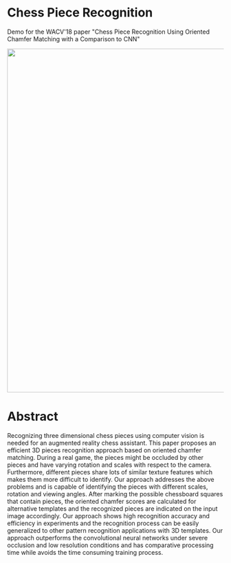 # Chess Piece Recognition
Demo for the WACV'18 paper "Chess Piece Recognition Using Oriented Chamfer Matching with a Comparison to CNN"

<img src='Fig/Motivation.jpg' width=800>

# Abstract
Recognizing three dimensional chess pieces using computer vision is needed for an augmented reality chess assistant. This paper proposes an efficient 3D pieces recognition approach based on oriented chamfer matching. During a real game, the pieces might be occluded by other pieces and have varying rotation and scales with respect to the camera. Furthermore, different pieces share lots of similar texture features which makes them more difficult to identify. Our approach addresses the above problems and is capable of identifying the pieces with different scales, rotation and viewing angles. After marking the possible chessboard squares that contain pieces, the oriented chamfer scores are calculated for alternative templates and the recognized pieces are indicated on the input image accordingly. Our approach shows high recognition accuracy and efficiency in experiments and the recognition process can be easily generalized to other pattern recognition applications with 3D templates. Our approach outperforms the convolutional neural networks under severe occlusion and low resolution conditions and has comparative processing time while avoids the time consuming training process.


